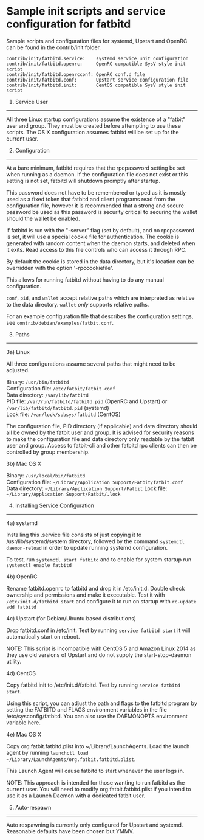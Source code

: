Sample init scripts and service configuration for fatbitd
==========================================================

Sample scripts and configuration files for systemd, Upstart and OpenRC
can be found in the contrib/init folder.

    contrib/init/fatbitd.service:    systemd service unit configuration
    contrib/init/fatbitd.openrc:     OpenRC compatible SysV style init script
    contrib/init/fatbitd.openrcconf: OpenRC conf.d file
    contrib/init/fatbitd.conf:       Upstart service configuration file
    contrib/init/fatbitd.init:       CentOS compatible SysV style init script

1. Service User
---------------------------------

All three Linux startup configurations assume the existence of a "fatbit" user
and group.  They must be created before attempting to use these scripts.
The OS X configuration assumes fatbitd will be set up for the current user.

2. Configuration
---------------------------------

At a bare minimum, fatbitd requires that the rpcpassword setting be set
when running as a daemon.  If the configuration file does not exist or this
setting is not set, fatbitd will shutdown promptly after startup.

This password does not have to be remembered or typed as it is mostly used
as a fixed token that fatbitd and client programs read from the configuration
file, however it is recommended that a strong and secure password be used
as this password is security critical to securing the wallet should the
wallet be enabled.

If fatbitd is run with the "-server" flag (set by default), and no rpcpassword is set,
it will use a special cookie file for authentication. The cookie is generated with random
content when the daemon starts, and deleted when it exits. Read access to this file
controls who can access it through RPC.

By default the cookie is stored in the data directory, but it's location can be overridden
with the option '-rpccookiefile'.

This allows for running fatbitd without having to do any manual configuration.

`conf`, `pid`, and `wallet` accept relative paths which are interpreted as
relative to the data directory. `wallet` *only* supports relative paths.

For an example configuration file that describes the configuration settings,
see `contrib/debian/examples/fatbit.conf`.

3. Paths
---------------------------------

3a) Linux

All three configurations assume several paths that might need to be adjusted.

Binary:              `/usr/bin/fatbitd`  
Configuration file:  `/etc/fatbit/fatbit.conf`  
Data directory:      `/var/lib/fatbitd`  
PID file:            `/var/run/fatbitd/fatbitd.pid` (OpenRC and Upstart) or `/var/lib/fatbitd/fatbitd.pid` (systemd)  
Lock file:           `/var/lock/subsys/fatbitd` (CentOS)  

The configuration file, PID directory (if applicable) and data directory
should all be owned by the fatbit user and group.  It is advised for security
reasons to make the configuration file and data directory only readable by the
fatbit user and group.  Access to fatbit-cli and other fatbitd rpc clients
can then be controlled by group membership.

3b) Mac OS X

Binary:              `/usr/local/bin/fatbitd`  
Configuration file:  `~/Library/Application Support/Fatbit/fatbit.conf`  
Data directory:      `~/Library/Application Support/Fatbit`
Lock file:           `~/Library/Application Support/Fatbit/.lock`

4. Installing Service Configuration
-----------------------------------

4a) systemd

Installing this .service file consists of just copying it to
/usr/lib/systemd/system directory, followed by the command
`systemctl daemon-reload` in order to update running systemd configuration.

To test, run `systemctl start fatbitd` and to enable for system startup run
`systemctl enable fatbitd`

4b) OpenRC

Rename fatbitd.openrc to fatbitd and drop it in /etc/init.d.  Double
check ownership and permissions and make it executable.  Test it with
`/etc/init.d/fatbitd start` and configure it to run on startup with
`rc-update add fatbitd`

4c) Upstart (for Debian/Ubuntu based distributions)

Drop fatbitd.conf in /etc/init.  Test by running `service fatbitd start`
it will automatically start on reboot.

NOTE: This script is incompatible with CentOS 5 and Amazon Linux 2014 as they
use old versions of Upstart and do not supply the start-stop-daemon utility.

4d) CentOS

Copy fatbitd.init to /etc/init.d/fatbitd. Test by running `service fatbitd start`.

Using this script, you can adjust the path and flags to the fatbitd program by
setting the FATBITD and FLAGS environment variables in the file
/etc/sysconfig/fatbitd. You can also use the DAEMONOPTS environment variable here.

4e) Mac OS X

Copy org.fatbit.fatbitd.plist into ~/Library/LaunchAgents. Load the launch agent by
running `launchctl load ~/Library/LaunchAgents/org.fatbit.fatbitd.plist`.

This Launch Agent will cause fatbitd to start whenever the user logs in.

NOTE: This approach is intended for those wanting to run fatbitd as the current user.
You will need to modify org.fatbit.fatbitd.plist if you intend to use it as a
Launch Daemon with a dedicated fatbit user.

5. Auto-respawn
-----------------------------------

Auto respawning is currently only configured for Upstart and systemd.
Reasonable defaults have been chosen but YMMV.

